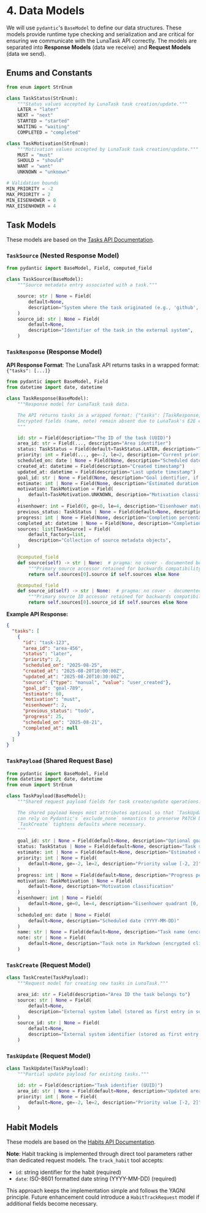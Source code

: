 # 4. Data Models

We will use `pydantic`'s `BaseModel` to define our data structures. These models provide runtime type checking and serialization and are critical for ensuring we communicate with the LunaTask API correctly. The models are separated into **Response Models** (data we receive) and **Request Models** (data we send).

## Enums and Constants

```python
from enum import StrEnum

class TaskStatus(StrEnum):
    """Status values accepted by LunaTask task creation/update."""
    LATER = "later"
    NEXT = "next"
    STARTED = "started"
    WAITING = "waiting"
    COMPLETED = "completed"

class TaskMotivation(StrEnum):
    """Motivation values accepted by LunaTask task creation/update."""
    MUST = "must"
    SHOULD = "should"
    WANT = "want"
    UNKNOWN = "unknown"

# Validation bounds
MIN_PRIORITY = -2
MAX_PRIORITY = 2
MIN_EISENHOWER = 0
MAX_EISENHOWER = 4
```

## Task Models

These models are based on the [Tasks API Documentation](https://lunatask.app/api/tasks-api/show).

### `TaskSource` (Nested Response Model)

```python
from pydantic import BaseModel, Field, computed_field

class TaskSource(BaseModel):
    """Source metadata entry associated with a task."""

    source: str | None = Field(
        default=None,
        description="System where the task originated (e.g., 'github', 'email')",
    )
    source_id: str | None = Field(
        default=None,
        description="Identifier of the task in the external system",
    )
```

### `TaskResponse` (Response Model)

**API Response Format**: The LunaTask API returns tasks in a wrapped format: `{"tasks": [...]}`

```python
from pydantic import BaseModel, Field
from datetime import date, datetime

class TaskResponse(BaseModel):
    """Response model for LunaTask task data.

    The API returns tasks in a wrapped format: {"tasks": [TaskResponse, ...]}.
    Encrypted fields (name, note) remain absent due to LunaTask's E2E encryption.
    """

    id: str = Field(description="The ID of the task (UUID)")
    area_id: str = Field(..., description="Area identifier")
    status: TaskStatus = Field(default=TaskStatus.LATER, description="Task status")
    priority: int = Field(..., ge=-2, le=2, description="Current priority")
    scheduled_on: date | None = Field(None, description="Scheduled date (YYYY-MM-DD)")
    created_at: datetime = Field(description="Created timestamp")
    updated_at: datetime = Field(description="Last update timestamp")
    goal_id: str | None = Field(None, description="Goal identifier, if present")
    estimate: int | None = Field(None, description="Estimated duration in minutes")
    motivation: TaskMotivation = Field(
        default=TaskMotivation.UNKNOWN, description="Motivation classification"
    )
    eisenhower: int = Field(0, ge=0, le=4, description="Eisenhower matrix quadrant")
    previous_status: TaskStatus | None = Field(default=None, description="Previous status")
    progress: int | None = Field(None, description="Completion percentage")
    completed_at: datetime | None = Field(None, description="Completion timestamp")
    sources: list[TaskSource] = Field(
        default_factory=list,
        description="Collection of source metadata objects",
    )

    @computed_field
    def source(self) -> str | None:  # pragma: no cover - documented behaviour
        """Primary source accessor retained for backwards compatibility."""
        return self.sources[0].source if self.sources else None

    @computed_field
    def source_id(self) -> str | None:  # pragma: no cover - documented behaviour
        """Primary source ID accessor retained for backwards compatibility."""
        return self.sources[0].source_id if self.sources else None
```

**Example API Response:**
```json
{
  "tasks": [
    {
      "id": "task-123",
      "area_id": "area-456",
      "status": "later",
      "priority": 2,
      "scheduled_on": "2025-08-25",
      "created_at": "2025-08-20T10:00:00Z",
      "updated_at": "2025-08-20T10:30:00Z",
      "source": {"type": "manual", "value": "user_created"},
      "goal_id": "goal-789",
      "estimate": 60,
      "motivation": "must",
      "eisenhower": 2,
      "previous_status": "todo",
      "progress": 25,
      "scheduled_on": "2025-08-21",
      "completed_at": null
    }
  ]
}
```

### `TaskPayload` (Shared Request Base)

```python
from pydantic import BaseModel, Field
from datetime import date, datetime
from enum import StrEnum

class TaskPayload(BaseModel):
    """Shared request payload fields for task create/update operations.

    The shared payload keeps most attributes optional so that `TaskUpdate`
    can rely on Pydantic's `exclude_none` semantics to preserve PATCH behaviour.
    `TaskCreate` tightens defaults where necessary.
    """

    goal_id: str | None = Field(default=None, description="Optional goal identifier")
    status: TaskStatus | None = Field(default=None, description="Task status")
    estimate: int | None = Field(default=None, description="Estimated duration (minutes)")
    priority: int | None = Field(
        default=None, ge=-2, le=2, description="Priority value [-2, 2]"
    )
    progress: int | None = Field(default=None, description="Progress percentage")
    motivation: TaskMotivation | None = Field(
        default=None, description="Motivation classification"
    )
    eisenhower: int | None = Field(
        default=None, ge=0, le=4, description="Eisenhower quadrant [0, 4]"
    )
    scheduled_on: date | None = Field(
        default=None, description="Scheduled date (YYYY-MM-DD)"
    )
    name: str | None = Field(default=None, description="Task name (encrypted client-side)")
    note: str | None = Field(
        default=None, description="Task note in Markdown (encrypted client-side)"
    )
```

### `TaskCreate` (Request Model)

```python
class TaskCreate(TaskPayload):
    """Request model for creating new tasks in LunaTask."""

    area_id: str = Field(description="Area ID the task belongs to")
    source: str | None = Field(
        default=None,
        description="External system label (stored as first entry in sources)",
    )
    source_id: str | None = Field(
        default=None,
        description="External system identifier (stored as first entry in sources)",
    )
```

### `TaskUpdate` (Request Model)

```python
class TaskUpdate(TaskPayload):
    """Partial update payload for existing tasks."""

    id: str = Field(description="Task identifier (UUID)")
    area_id: str | None = Field(default=None, description="Updated area ID")
    priority: int | None = Field(
        default=None, ge=-2, le=2, description="Priority value [-2, 2]"
    )
```

## Habit Models

These models are based on the [Habits API Documentation](https://lunatask.app/api/habits-api/track-activity).

**Note**: Habit tracking is implemented through direct tool parameters rather than
dedicated request models. The `track_habit` tool accepts:
- `id`: string identifier for the habit (required)
- `date`: ISO-8601 formatted date string (YYYY-MM-DD) (required)

This approach keeps the implementation simple and follows the YAGNI principle.
Future enhancement could introduce a `HabitTrackRequest` model if additional
fields become necessary.
